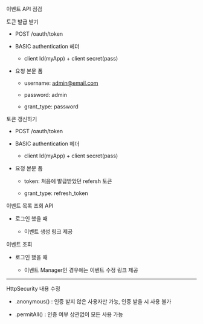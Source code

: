 이벤트 API 점검

토큰 발급 받기

- POST /oauth/token

- BASIC authentication 헤더
	
	- client Id(myApp) + client secret(pass) 
	
- 요청 본문 폼
	
	- username: admin@email.com 

	- password: admin
	
	- grant_type: password

토큰 갱신하기

- POST /oauth/token

- BASIC authentication 헤더

	- client Id(myApp) + client secret(pass) 
	
- 요청 본문 폼

	- token: 처음에 발급받았던 refersh 토큰 

	- grant_type: refresh_token

이벤트 목록 조회 API 

- 로그인 했을 때

	- 이벤트 생성 링크 제공

이벤트 조회

- 로그인 했을 때

	- 이벤트 Manager인 경우에는 이벤트 수정 링크 제공

---

HttpSecurity 내용 수정

- .anonymous() : 인증 받지 않은 사용자만 가능, 인증 받을 시 사용 불가

- .permitAll() : 인증 여부 상관없이 모든 사용 가능